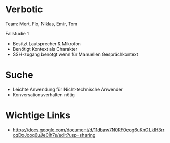 # Verbotic

Team: Mert, Flo, Niklas, Emir, Tom


Fallstudie 1
- Besitzt Lautsprecher & Mikrofon
- Benötigt Kontext als Charakter
- SSH-zugang benötgt wenn für Manuellen Gesprächkontext

# Suche
- Leichte Anwendung für Nicht-technische Anwender
- Konversationsverhalten nötig

# Wichtige Links
- https://docs.google.com/document/d/11dbaw7N0RF0eog6uKnOLkIH3rroqDxJooq6uJeCih7s/edit?usp=sharing
